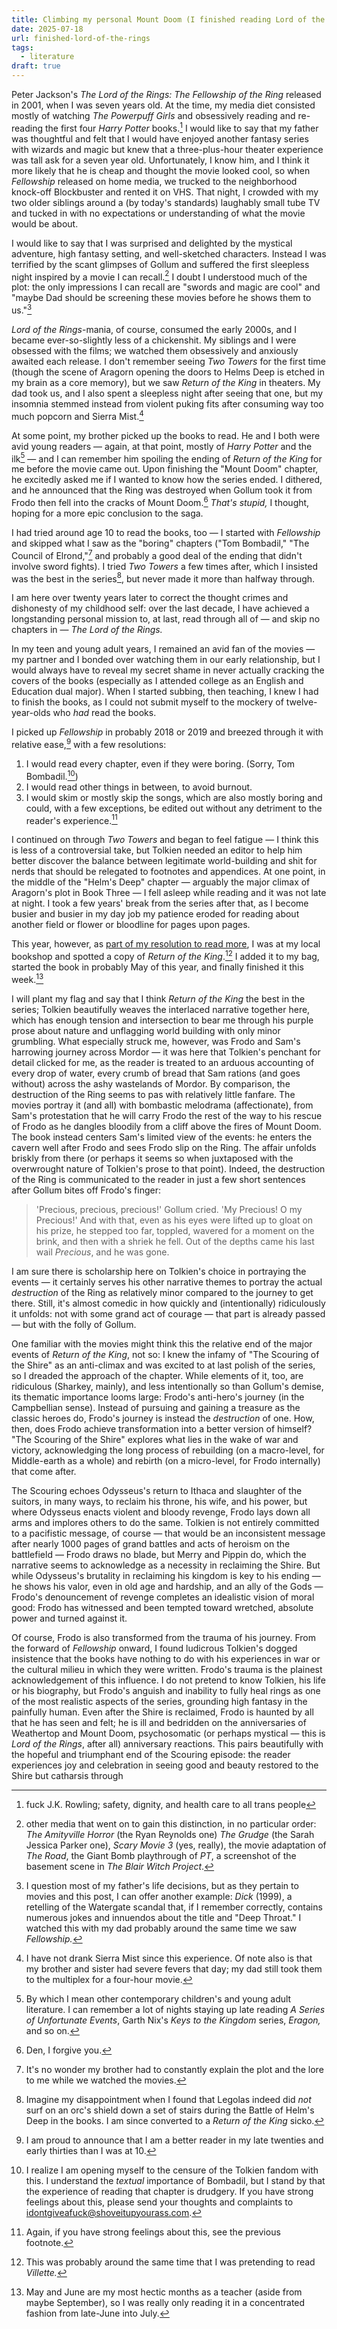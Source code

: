 ```yaml
---
title: Climbing my personal Mount Doom (I finished reading Lord of the Rings)
date: 2025-07-18
url: finished-lord-of-the-rings
tags:
  - literature
draft: true
---
```

Peter Jackson's *The Lord of the Rings: The Fellowship of the Ring* released in 2001, when I was seven years old. At the time, my media diet consisted mostly of watching *The Powerpuff Girls* and obsessively reading and re-reading the first four *Harry Potter* books.[^1] I would like to say that my father was thoughtful and felt that I would have enjoyed another fantasy series with wizards and magic but knew that a three-plus-hour theater experience was tall ask for a seven year old. Unfortunately, I know him, and I think it more likely that he is cheap and thought the movie looked cool, so when *Fellowship* released on home media, we trucked to the neighborhood knock-off Blockbuster and rented it on VHS. That night, I crowded with my two older siblings around a (by today's standards) laughably small tube TV and tucked in with no expectations or understanding of what the movie would be about.

I would like to say that I was surprised and delighted by the mystical adventure, high fantasy setting, and well-sketched characters. Instead I was terrified by the scant glimpses of Gollum and suffered the first sleepless night inspired by a movie I can recall.[^2] I doubt I understood much of the plot: the only impressions I can recall are "swords and magic are cool" and "maybe  Dad should be screening these movies before he shows them to us."[^3]

*Lord of the Rings*-mania, of course, consumed the early 2000s, and I became ever-so-slightly less of a chickenshit. My siblings and I were obsessed with the films; we watched them obsessively and anxiously awaited each release. I don't remember seeing *Two Towers* for the first time (though the scene of Aragorn opening the doors to Helms Deep is etched in my brain as a core memory), but we saw *Return of the King* in theaters. My dad took us, and I also spent a sleepless night after seeing that one, but my insomnia stemmed instead from violent puking fits after consuming way too much popcorn and Sierra Mist.[^4]

At some point, my brother picked up the books to read. He and I both were avid young readers — again, at that point, mostly of *Harry Potter* and the ilk[^5] — and I can remember him spoiling the ending of *Return of the King* for me before the movie came out. Upon finishing the "Mount Doom" chapter, he excitedly asked me if I wanted to know how the series ended. I dithered, and he announced that the Ring was destroyed when Gollum took it from Frodo then fell into the cracks of Mount Doom.[^6] *That's stupid,* I thought, hoping for a more epic conclusion to the saga.

I had tried around age 10 to read the books, too — I started with *Fellowship* and skipped what I saw as the "boring" chapters ("Tom Bombadil," "The Council of Elrond,"[^7] and probably a good deal of the ending that didn't involve sword fights). I tried *Two Towers* a few times after, which I insisted was the best in the series[^8], but never made it more than halfway through.

I am here over twenty years later to correct the thought crimes and dishonesty of my childhood self: over the last decade, I have achieved a longstanding personal mission to, at last, read through all of — and skip no chapters in — *The Lord of the Rings.*

In my teen and young adult years, I remained an avid fan of the movies — my partner and I bonded over watching them in our early relationship, but I would always have to reveal my secret shame in never actually cracking the covers of the books (especially as I attended college as an English and Education dual major). When I started subbing, then teaching, I knew I had to finish the books, as I could not submit myself to the mockery of twelve-year-olds who *had* read the books.

I picked up *Fellowship* in probably 2018 or 2019 and breezed through it with relative ease,[^9] with a few resolutions:
1. I would read every chapter, even if they were boring. (Sorry, Tom Bombadil.[^10])
2. I would read other things in between, to avoid burnout.
3. I would skim or mostly skip the songs, which are also mostly boring and could, with a few exceptions, be edited out without any detriment to the reader's experience.[^11]

I continued on through *Two Towers* and began to feel fatigue — I think this is less of a controversial take, but Tolkien needed an editor to help him better discover the balance between legitimate world-building and shit for nerds that should be relegated to footnotes and appendices. At one point, in the middle of the "Helm's Deep" chapter — arguably the major climax of Aragorn's plot in Book Three — I fell asleep while reading and it was not late at night. I took a few years' break from the series after that, as I become busier and busier in my day job my patience eroded for reading about another field or flower or bloodline for pages upon pages.

This year, however, as [part of my resolution to read more](https://cassie.ink/week-notes/015/), I was at my local bookshop and spotted a copy of *Return of the King*.[^12] I added it to my bag, started the book in probably May of this year, and finally finished it this week.[^13]

I will plant my flag and say that I think *Return of the King* the best in the series; Tolkien beautifully weaves the interlaced narrative together here, which has enough tension and intersection to bear me through his purple prose about nature and unflagging world building with only minor grumbling.  What especially struck me, however, was Frodo and Sam's harrowing journey across Mordor — it was here that Tolkien's penchant for detail clicked for me, as the reader is treated to an arduous accounting of every drop of water, every crumb of bread that Sam rations (and goes without) across the ashy wastelands of Mordor. By comparison, the destruction of the Ring seems to pas with relatively little fanfare. The movies portray it (and all) with bombastic melodrama (affectionate), from Sam's protestation that he will carry Frodo the rest of the way to his rescue of Frodo as he dangles bloodily from a cliff above the fires of Mount Doom. The book instead centers Sam's limited view of the events: he enters the cavern well after Frodo and sees Frodo slip on the Ring. The affair unfolds briskly from there (or perhaps it seems so when juxtaposed with the overwrought nature of Tolkien's prose to that point). Indeed, the destruction of the Ring is communicated to the reader in just a few short sentences after Gollum bites off Frodo's finger:

> 'Precious, precious, precious!' Gollum cried. 'My Precious! O my Precious!' And with that, even as his eyes were lifted up to gloat on his prize, he stepped too far, toppled, wavered for a moment on the brink, and then with a shriek he fell. Out of the depths came his last wail *Precious*, and he was gone.

I am sure there is scholarship here on Tolkien's choice in portraying the events — it certainly serves his other narrative themes to portray the actual *destruction* of the Ring as relatively minor compared to the journey to get there. Still, it's almost comedic in how quickly and (intentionally) ridiculously it unfolds: not with some grand act of courage — that part is already passed — but with the folly of Gollum.

One familiar with the movies might think this the relative end of the major events of *Return of the King*, not so: I knew the infamy of "The Scouring of the Shire" as an anti-climax and was excited to at last polish of the series, so I dreaded the approach of the chapter. While elements of it, too, are ridiculous (Sharkey, mainly), and less intentionally so than Gollum's demise, its thematic importance looms large: Frodo's anti-hero's journey (in the Campbellian sense). Instead of pursuing and gaining a treasure as the classic heroes do, Frodo's journey is instead the *destruction* of one. How, then, does Frodo achieve transformation into a better version of himself? "The Scouring of the Shire" explores what lies in the wake of war and victory, acknowledging the long process of rebuilding (on a macro-level, for Middle-earth as a whole) and rebirth (on a micro-level, for Frodo internally) that come after. 

The Scouring echoes Odysseus's return to Ithaca and slaughter of the suitors, in many ways, to reclaim his throne, his wife, and his power, but where Odysseus enacts violent and bloody revenge, Frodo lays down all arms and implores others to do the same. Tolkien is not entirely committed to a pacifistic message, of course — that would be an inconsistent message after nearly 1000 pages of grand battles and acts of heroism on the battlefield — Frodo draws no blade, but Merry and Pippin do, which the narrative seems to acknowledge as a necessity in reclaiming the Shire. But while Odysseus's brutality in reclaiming his kingdom is key to his ending — he shows his valor, even in old age and hardship, and an ally of the Gods — Frodo's denouncement of revenge completes an idealistic vision of moral good: Frodo has witnessed and been tempted toward wretched, absolute power and turned against it.

Of course, Frodo is also transformed from the trauma of his journey. From the forward of *Fellowship* onward, I found ludicrous Tolkien's dogged insistence that the books have nothing to do with his experiences in war or the cultural milieu in which they were written. Frodo's trauma is the plainest acknowledgement of this influence. I do not pretend to know Tolkien, his life or his biography, but Frodo's anguish and inability to fully heal rings as one of the most realistic aspects of the series, grounding high fantasy in the painfully human. Even after the Shire is reclaimed, Frodo is haunted by all that he has seen and felt; he is ill and bedridden on the anniversaries of Weathertop and Mount Doom, psychosomatic (or perhaps mystical — this is *Lord of the Rings*, after all) anniversary reactions. This pairs beautifully with the hopeful and triumphant end of the Scouring episode: the reader experiences joy and celebration in seeing good and beauty restored to the Shire but catharsis through 

[^1]: fuck J.K. Rowling; safety, dignity, and health care to all trans people
[^2]: other media that went on to gain this distinction, in no particular order: *The Amityville Horror* (the Ryan Reynolds one) *The Grudge* (the Sarah Jessica Parker one), *Scary Movie 3* (yes, really), the movie adaptation of *The Road*, the Giant Bomb playthrough of *PT*, a screenshot of the basement scene in *The Blair Witch Project*.
[^3]: I question most of my father's life decisions, but as they pertain to movies and this post, I can offer another example: *Dick* (1999), a retelling of the Watergate scandal that, if I remember correctly, contains numerous jokes and innuendos about the title and "Deep Throat." I watched this with my dad probably around the same time we saw *Fellowship.*
[^4]: I have not drank Sierra Mist since this experience. Of note also is that my brother and sister had severe fevers that day; my dad still took them to the multiplex for a four-hour movie.
[^5]: By which I mean other contemporary children's and young adult literature. I can remember a lot of nights staying up late reading *A Series of Unfortunate Events*, Garth Nix's *Keys to the Kingdom* series, *Eragon,* and so on.
[^6]: Den, I forgive you.
[^7]: It's no wonder my brother had to constantly explain the plot and the lore to me while we watched the movies.
[^8]: Imagine my disappointment when I found that Legolas indeed did *not* surf on an orc's shield down a set of stairs during the Battle of Helm's Deep in the books. I am since converted to a *Return of the King* sicko.
[^9]: I am proud to announce that I am a better reader in my late twenties and early thirties than I was at 10.
[^10]: I realize I am opening myself to the censure of the Tolkien fandom with this. I understand the *textual* importance of Bombadil, but I stand by that the experience of reading that chapter is drudgery. If you have strong feelings about this, please send your thoughts and complaints to idontgiveafuck@shoveitupyourass.com.
[^11]: Again, if you have strong feelings about this, see the previous footnote.
[^12]: This was probably around the same time that I was pretending to read *Villette.*
[^13]: May and June are my most hectic months as a teacher (aside from maybe September), so I was really only reading it in a concentrated fashion from late-June into July.
